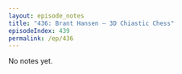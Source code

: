 ```yaml
---
layout: episode_notes
title: "436: Brant Hansen — 3D Chiastic Chess"
episodeIndex: 439
permalink: /ep/436
---
```

No notes yet.
